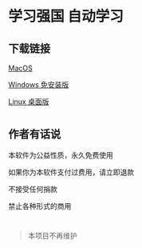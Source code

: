 # 学习强国 自动学习

## 下载链接

[MacOS](https://github.com/v2018z/xueXiQiangguo/tree/main/build/MacOS)

[Windows 免安装版](https://github.com/v2018z/xueXiQiangguo/tree/main/build/Windows) 

[Linux 桌面版](https://github.com/v2018z/xueXiQiangguo/tree/main/build/Linux)
#
## 作者有话说

本软件为公益性质，永久免费使用

如果你为本软件支付过费用，请立即退款

不接受任何捐款

禁止各种形式的商用

#

> 本项目不再维护
